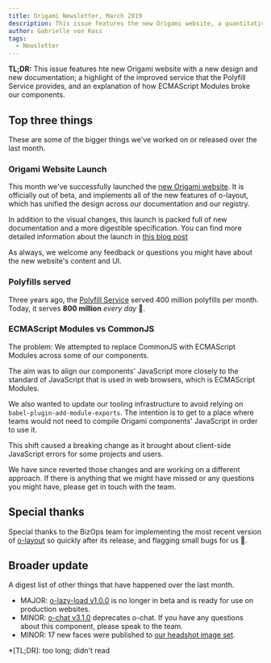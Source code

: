 ```yaml
---
title: Origami Newsletter, March 2019
description: This issue features the new Origami website, a quantitative change in the Polyfill Service's capacity and a clarification on a problem we introduced—and promptly recitified—regarding our components
author: Gabrielle von Koss
tags:
  - Newsletter
---
```


**TL;DR:** This issue features hte new Origami website with a new design and new documentation; a highlight of the improved service that the Polyfill Service provides, and an explanation of how ECMAScript Modules broke our components.

## Top three things

These are some of the bigger things we've worked on or released over the last month.

### Origami Website Launch

This month we've successfully launched the [new Origami website](https://origamit.ft.com). It is officially out of beta, and implements all of the new features of o-layout, which has unified the design across our documentation and our registry. 

In addition to the visual changes, this launch is packed full of new documentation and a more digestible specification. You can find more detailed information about the launch in [this blog post](https://origami.ft.com/blog/2019/03/11/site-update)

As always, we welcome any feedback or questions you might have about the new website's content and UI.

### Polyfills served

Three years ago, the [Polyfill Service](https://polyfill.io) served 400 million polyfills per month. Today, it serves **800 million** _every day_ 💪.

### ECMAScript Modules vs CommonJS

The problem: We attempted to replace CommonJS with ECMAScript Modules across some of our components.

The aim was to align our components' JavaScript more closely to the standard of JavaScript that is used in web browsers, which is ECMAScript Modules. 

We also wanted to update our tooling infrastructure to avoid relying on `babel-plugin-add-module-exports`. The intention is to get to a place where teams would not need to compile Origami components' JavaScript in order to use it.

This shift caused a breaking change as it brought about client-side JavaScript errors for some projects and users. 

We have since reverted those changes and are working on a different approach. If there is anything that we might have missed or any questions you might have, please get in touch with the team.

## Special thanks

Special thanks to the BizOps team for implementing the most recent version of <a href="https://registry.origami.ft.com/components/o-layout?brand=internal" target="_blank">o-layout</a> so quickly after its release, and flagging small bugs for us 🙌.

## Broader update

A digest list of other things that have happened over the last month.

  - MAJOR: [o-lazy-load v1.0.0](https://registry.origami.ft.com/components/o-lazy-load@1.0.0) is no longer in beta and is ready for use on production websites.
  - MINOR: [o-chat v3.1.0](https://registry.origami.ft.com/components/o-chat@3.1.0) deprecates o-chat. If you have any questions about this component, please speak to the team.
  - MINOR: 17 new faces were published to [our headshot image set](https://registry.origami.ft.com/components/headshot-images).

*[TL;DR]: too long; didn't read
